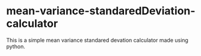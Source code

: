 # mean-variance-standaredDeviation-calculator
This is a simple mean variance  standared devation calculator made using python.

